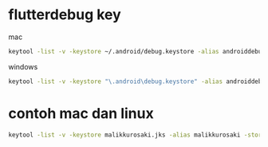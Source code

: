 # flutterdebug key 

mac
```bash
keytool -list -v -keystore ~/.android/debug.keystore -alias androiddebugkey -storepass android -keypass android
```

windows
```bash
keytool -list -v -keystore "\.android\debug.keystore" -alias androiddebugkey -storepass android -keypass android


```

# contoh mac dan linux

```bash
keytool -list -v -keystore malikkurosaki.jks -alias malikkurosaki -storepass **** -keypass ******
```
